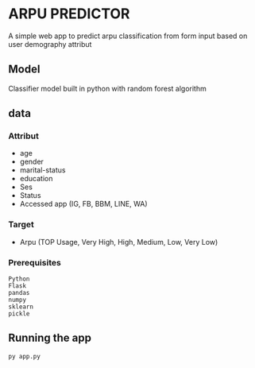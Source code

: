 # ARPU PREDICTOR
A simple web app to predict arpu classification from form input based on user demography attribut

## Model
Classifier model built in python with random forest algorithm

## data
### Attribut
- age
- gender
- marital-status
- education
- Ses
- Status
- Accessed app (IG, FB, BBM, LINE, WA)

### Target
- Arpu (TOP Usage, Very High, High, Medium, Low, Very Low)

### Prerequisites
```
Python
Flask
pandas
numpy
sklearn
pickle
```

## Running the app
```
py app.py
```
